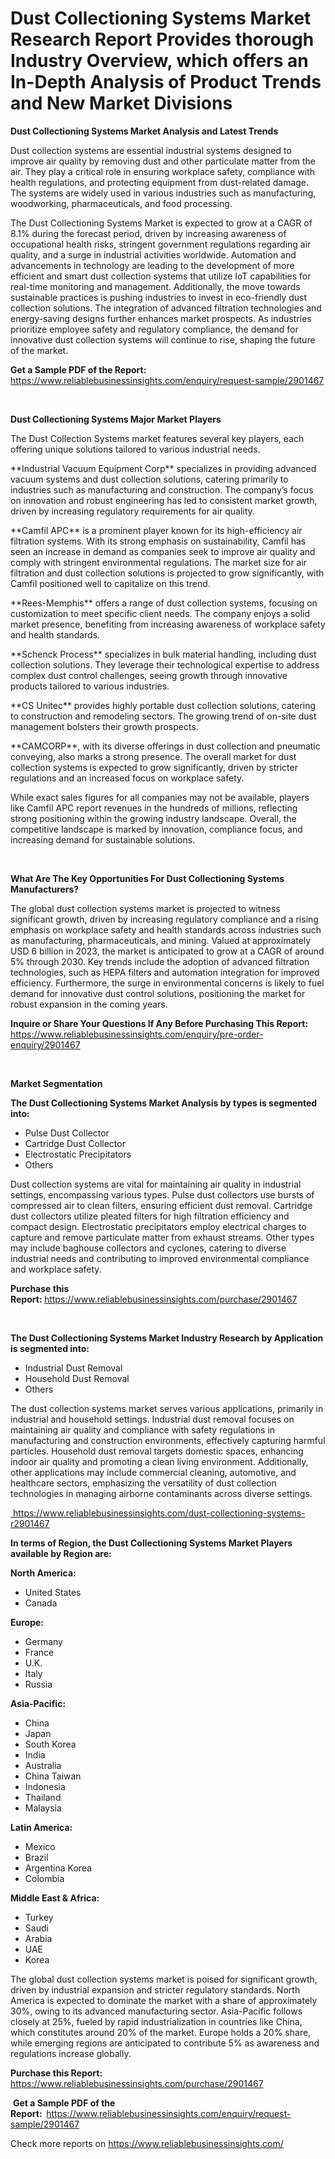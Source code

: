 <p><h1>Dust Collectioning Systems Market Research Report Provides thorough Industry Overview, which offers an In-Depth Analysis of Product Trends and New Market Divisions</h1></p><p><strong>Dust Collectioning Systems Market Analysis and Latest Trends</strong></p>
<p><p>Dust collection systems are essential industrial systems designed to improve air quality by removing dust and other particulate matter from the air. They play a critical role in ensuring workplace safety, compliance with health regulations, and protecting equipment from dust-related damage. The systems are widely used in various industries such as manufacturing, woodworking, pharmaceuticals, and food processing.</p><p>The Dust Collectioning Systems Market is expected to grow at a CAGR of 8.1% during the forecast period, driven by increasing awareness of occupational health risks, stringent government regulations regarding air quality, and a surge in industrial activities worldwide. Automation and advancements in technology are leading to the development of more efficient and smart dust collection systems that utilize IoT capabilities for real-time monitoring and management. Additionally, the move towards sustainable practices is pushing industries to invest in eco-friendly dust collection solutions. The integration of advanced filtration technologies and energy-saving designs further enhances market prospects. As industries prioritize employee safety and regulatory compliance, the demand for innovative dust collection systems will continue to rise, shaping the future of the market.</p></p>
<p><strong>Get a Sample PDF of the Report:&nbsp;</strong> <a href="https://www.reliablebusinessinsights.com/enquiry/request-sample/2901467?utm_campaign=3133&utm_medium=2&utm_source=Github&utm_content=ia&utm_term=16032025&utm_id=dust-collectioning-systems">https://www.reliablebusinessinsights.com/enquiry/request-sample/2901467</a></p>
<p>&nbsp;</p>
<p><strong>Dust Collectioning Systems Major Market Players</strong></p>
<p><p>The Dust Collection Systems market features several key players, each offering unique solutions tailored to various industrial needs. </p><p>**Industrial Vacuum Equipment Corp** specializes in providing advanced vacuum systems and dust collection solutions, catering primarily to industries such as manufacturing and construction. The company’s focus on innovation and robust engineering has led to consistent market growth, driven by increasing regulatory requirements for air quality.</p><p>**Camfil APC** is a prominent player known for its high-efficiency air filtration systems. With its strong emphasis on sustainability, Camfil has seen an increase in demand as companies seek to improve air quality and comply with stringent environmental regulations. The market size for air filtration and dust collection solutions is projected to grow significantly, with Camfil positioned well to capitalize on this trend.</p><p>**Rees-Memphis** offers a range of dust collection systems, focusing on customization to meet specific client needs. The company enjoys a solid market presence, benefiting from increasing awareness of workplace safety and health standards.</p><p>**Schenck Process** specializes in bulk material handling, including dust collection solutions. They leverage their technological expertise to address complex dust control challenges, seeing growth through innovative products tailored to various industries.</p><p>**CS Unitec** provides highly portable dust collection solutions, catering to construction and remodeling sectors. The growing trend of on-site dust management bolsters their growth prospects.</p><p>**CAMCORP**, with its diverse offerings in dust collection and pneumatic conveying, also marks a strong presence. The overall market for dust collection systems is expected to grow significantly, driven by stricter regulations and an increased focus on workplace safety.</p><p>While exact sales figures for all companies may not be available, players like Camfil APC report revenues in the hundreds of millions, reflecting strong positioning within the growing industry landscape. Overall, the competitive landscape is marked by innovation, compliance focus, and increasing demand for sustainable solutions.</p></p>
<p>&nbsp;</p>
<p><strong>What Are The Key Opportunities For Dust Collectioning Systems Manufacturers?</strong></p>
<p><p>The global dust collection systems market is projected to witness significant growth, driven by increasing regulatory compliance and a rising emphasis on workplace safety and health standards across industries such as manufacturing, pharmaceuticals, and mining. Valued at approximately USD 6 billion in 2023, the market is anticipated to grow at a CAGR of around 5% through 2030. Key trends include the adoption of advanced filtration technologies, such as HEPA filters and automation integration for improved efficiency. Furthermore, the surge in environmental concerns is likely to fuel demand for innovative dust control solutions, positioning the market for robust expansion in the coming years.</p></p>
<p><strong>Inquire or Share Your Questions If Any Before Purchasing This Report:</strong> <a href="https://www.reliablebusinessinsights.com/enquiry/pre-order-enquiry/2901467?utm_campaign=3133&utm_medium=2&utm_source=Github&utm_content=ia&utm_term=16032025&utm_id=dust-collectioning-systems">https://www.reliablebusinessinsights.com/enquiry/pre-order-enquiry/2901467</a></p>
<p>&nbsp;</p>
<p><strong>Market Segmentation</strong></p>
<p><strong>The Dust Collectioning Systems Market Analysis by types is segmented into:</strong></p>
<p><ul><li>Pulse Dust Collector</li><li>Cartridge Dust Collector</li><li>Electrostatic Precipitators</li><li>Others</li></ul></p>
<p><p>Dust collection systems are vital for maintaining air quality in industrial settings, encompassing various types. Pulse dust collectors use bursts of compressed air to clean filters, ensuring efficient dust removal. Cartridge dust collectors utilize pleated filters for high filtration efficiency and compact design. Electrostatic precipitators employ electrical charges to capture and remove particulate matter from exhaust streams. Other types may include baghouse collectors and cyclones, catering to diverse industrial needs and contributing to improved environmental compliance and workplace safety.</p></p>
<p><strong>Purchase this Report:&nbsp;</strong><a href="https://www.reliablebusinessinsights.com/purchase/2901467?utm_campaign=3133&utm_medium=2&utm_source=Github&utm_content=ia&utm_term=16032025&utm_id=dust-collectioning-systems">https://www.reliablebusinessinsights.com/purchase/2901467</a></p>
<p>&nbsp;</p>
<p><strong>The Dust Collectioning Systems Market Industry Research by Application is segmented into:</strong></p>
<p><ul><li>Industrial Dust Removal</li><li>Household Dust Removal</li><li>Others</li></ul></p>
<p><p>The dust collection systems market serves various applications, primarily in industrial and household settings. Industrial dust removal focuses on maintaining air quality and compliance with safety regulations in manufacturing and construction environments, effectively capturing harmful particles. Household dust removal targets domestic spaces, enhancing indoor air quality and promoting a clean living environment. Additionally, other applications may include commercial cleaning, automotive, and healthcare sectors, emphasizing the versatility of dust collection technologies in managing airborne contaminants across diverse settings.</p></p>
<p><a href="https://www.reliablebusinessinsights.com/dust-collectioning-systems-r2901467?utm_campaign=3133&utm_medium=2&utm_source=Github&utm_content=ia&utm_term=16032025&utm_id=dust-collectioning-systems">&nbsp;https://www.reliablebusinessinsights.com/dust-collectioning-systems-r2901467</a></p>
<p><strong>In terms of Region, the Dust Collectioning Systems Market Players available by Region are:</strong></p>
<p>
    <p> <strong> North America: </strong>
        <ul>
            <li>United States</li>
            <li>Canada</li>
        </ul>
        </p> 
    <p> <strong> Europe: </strong>
        <ul>
            <li>Germany</li>
            <li>France</li>
            <li>U.K.</li>
            <li>Italy</li>
            <li>Russia</li>
        </ul>
        </p> 
    <p> <strong> Asia-Pacific: </strong>
        <ul>
            <li>China</li>
            <li>Japan</li>
            <li>South Korea</li>
            <li>India</li>
            <li>Australia</li>
            <li>China Taiwan</li>
            <li>Indonesia</li>
            <li>Thailand</li>
            <li>Malaysia</li>
        </ul>
        </p> 
    <p> <strong> Latin America: </strong>
        <ul>
            <li>Mexico</li>
            <li>Brazil</li>
            <li>Argentina Korea</li>
            <li>Colombia</li>
        </ul>
        </p> 
    <p> <strong> Middle East & Africa: </strong>
        <ul>
            <li>Turkey</li>
            <li>Saudi</li>
            <li>Arabia</li>
            <li>UAE</li>
            <li>Korea</li>
        </ul>
    </p>
    </p>
<p><p>The global dust collection systems market is poised for significant growth, driven by industrial expansion and stricter regulatory standards. North America is expected to dominate the market with a share of approximately 30%, owing to its advanced manufacturing sector. Asia-Pacific follows closely at 25%, fueled by rapid industrialization in countries like China, which constitutes around 20% of the market. Europe holds a 20% share, while emerging regions are anticipated to contribute 5% as awareness and regulations increase globally.</p></p>
<p><strong>Purchase this Report: </strong><a href="https://www.reliablebusinessinsights.com/purchase/2901467?utm_campaign=3133&utm_medium=2&utm_source=Github&utm_content=ia&utm_term=16032025&utm_id=dust-collectioning-systems">https://www.reliablebusinessinsights.com/purchase/2901467</a></p>
<p>&nbsp;<strong>Get a Sample PDF of the Report:&nbsp;&nbsp;</strong><a href="https://www.reliablebusinessinsights.com/enquiry/request-sample/2901467?utm_campaign=3133&utm_medium=2&utm_source=Github&utm_content=ia&utm_term=16032025&utm_id=dust-collectioning-systems">https://www.reliablebusinessinsights.com/enquiry/request-sample/2901467</a></p>
<p><strong></strong></p>
<p>Check more reports on <a href="https://www.reliablebusinessinsights.com/?utm_campaign=3133&utm_medium=2&utm_source=Github&utm_content=ia&utm_term=16032025&utm_id=dust-collectioning-systems">https://www.reliablebusinessinsights.com/</a></p>